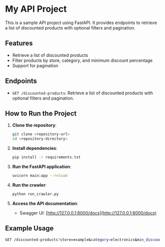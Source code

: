 # My API Project

This is a sample API project using FastAPI. It provides endpoints to retrieve a list of discounted products with optional filters and pagination.

## Features

- Retrieve a list of discounted products
- Filter products by store, category, and minimum discount percentage
- Support for pagination

## Endpoints

- `GET /discounted-products`: Retrieve a list of discounted products with optional filters and pagination.

## How to Run the Project

1. **Clone the repository**:
    ```sh
    git clone <repository-url>
    cd <repository-directory>
    ```

2. **Install dependencies**:
    ```sh
    pip install -r requirements.txt
    ```

3. **Run the FastAPI application**:
    ```sh
    uvicorn main:app --reload
    ```

4. **Run the crawler**:
    ```sh
    python run_crawler.py
    ```

5. **Access the API documentation**:
    - Swagger UI: [http://127.0.0.1:8000/docs](http://127.0.0.1:8000/docs)

## Example Usage

```sh
GET /discounted-products?store=example&category=electronics&min_discount=10&skip=0&limit=10